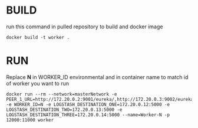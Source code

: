 # BUILD

run this command in pulled repository to build and docker image

```shell
docker build -t worker .
```

# RUN

Replace <strong>N</strong> in WORKER_ID environmental and in container name to match id of worker you want to run

```shell
docker run --rm --network=masterNetwork -e PEER_1_URL=http://172.20.0.2:9001/eureka/,http://172.20.0.3:9002/eureka/,http://172.20.0.4:9003/eureka/ -e WORKER_ID=N -e LOGSTASH_DESTINATION_ONE=172.20.0.12:5000 -e LOGSTASH_DESTINATION_TWO=172.20.0.13:5000 -e LOGSTASH_DESTINATION_THREE=172.20.0.14:5000 --name=Worker-N -p 12000:11000 worker
```
